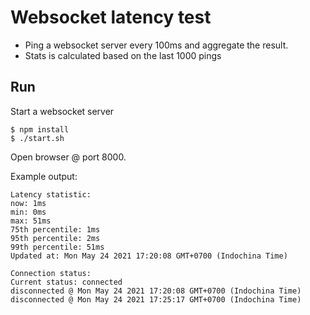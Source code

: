 # Websocket latency test
* Ping a websocket server every 100ms and aggregate the result.
* Stats is calculated based on the last 1000 pings

## Run

Start a websocket server

```
$ npm install
$ ./start.sh
```

Open browser @ port 8000.

Example output:
```
Latency statistic:
now: 1ms
min: 0ms
max: 51ms
75th percentile: 1ms
95th percentile: 2ms
99th percentile: 51ms
Updated at: Mon May 24 2021 17:20:08 GMT+0700 (Indochina Time)

Connection status:
Current status: connected
disconnected @ Mon May 24 2021 17:20:08 GMT+0700 (Indochina Time)
disconnected @ Mon May 24 2021 17:25:17 GMT+0700 (Indochina Time)
```

